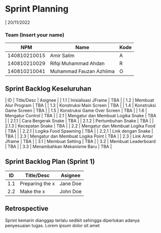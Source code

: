 # Sprint Planning 
| 20/11/2022

### Team (Insert your name)
| NPM           | Name                    | Kode| 
| ------------- |-------------------------|-----|
| 140810210015  | Amir Salim              | A   |
| 140810210029  | Rifqi Muhammad Ahdan    | R   |
| 140810210041  | Muhammad Fauzan Azhiima | O   |

## Sprint Backlog Keseluruhan 
| ID  | Title/Desc | Asignee | 
| 1.1 | Inisialisasi JFrame | TBA | 
| 1.2 | Membuat Alur Program | TBA | 
| 1.3 | Konstruksi Main Screen | TBA | 
| 1.4 | Konstruksi Game Screen | TBA | 
| 1.5 | Konstruksi Game Over Screen | TBA | 
| 1.6 | Mengatur Control | TBA | 
| 2.1 | Mengatur dan Membuat Logika Snake | TBA | 
| 2.1.1 | Cara Bergerak Snake | TBA | 
| 2.1.2 | Pertumbuhan Snake | TBA | 
| 2.1.3 | Kecepatan Snake | TBA | 
| 2.2 | Mengatur dan Membuat Logika Food | TBA | 
| 2.2.1 | Logika Food Spawning | TBA | 
| 2.2.1 | Link dengan Snake | TBA | 
| 2.3 | Mengatur dan Membuat Logika Point | TBA | 
| 2.3 | Link Antar Jframe | TBA | 
| 3.1 | Membuat Setting | TBA | 
| 3.2 | Membuat Leaderboard | TBA | 
| 3.3 | Menambahkan Mekanisme Baru | TBA | 


## Sprint Backlog Plan (Sprint 1)
| ID  | Title/Desc | Asignee | 
| --- | ---------- | ------- | 
| 1.1 | Preparing the x | Jane Doe | 
| 2.2 | Make the x | John Doe | 

## Retrospective 

Sprint kemarin dianggap terlalu sedikit sehingga diperlukan adanya penyesuaian tugas. Lorem ipsum dolor sit amet

